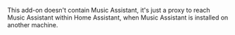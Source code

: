 This add-on doesn't contain Music Assistant, it's just a proxy to reach Music Assistant within Home Assistant, when Music Assistant is installed on another machine.
